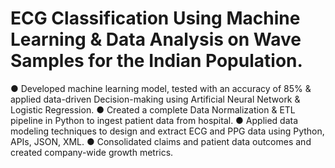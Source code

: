 # ECG Classification Using Machine Learning & Data Analysis on Wave Samples for the Indian Population.
● Developed machine learning model, tested with an accuracy of 85% & applied data-driven Decision-making using 
  Artificial Neural Network & Logistic Regression.
● Created a complete Data Normalization & ETL pipeline in Python to ingest patient data from hospital.
● Applied data modeling techniques to design and extract ECG and PPG data using Python, APIs, JSON, XML.
● Consolidated claims and patient data outcomes and created company-wide growth metrics.
